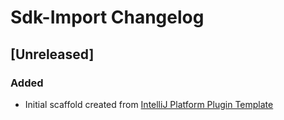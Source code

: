 <!-- Keep a Changelog guide -> https://keepachangelog.com -->

# Sdk-Import Changelog

## [Unreleased]
### Added
- Initial scaffold created from [IntelliJ Platform Plugin Template](https://github.com/JetBrains/intellij-platform-plugin-template)
